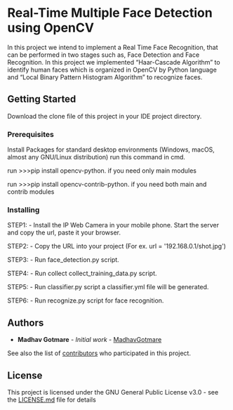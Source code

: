 # Real-Time Multiple Face Detection using OpenCV

In this project we intend to implement a Real Time Face Recognition, that can be performed in two stages such as, Face Detection and Face Recognition. In this project we implemented “Haar-Cascade Algorithm” to identify human faces which is organized in OpenCV by Python language and “Local Binary Pattern Histogram Algorithm” to recognize faces.

## Getting Started

Download the clone file of this project in your IDE project directory.

### Prerequisites

Install Packages for standard desktop environments (Windows, macOS, almost any GNU/Linux distribution) run this command in cmd. 

run >>>pip install opencv-python. if you need only main modules

run >>>pip install opencv-contrib-python. if you need both main and contrib modules 

### Installing
STEP1: - Install the IP Web Camera in your mobile phone. Start the server and copy the url, paste it your browser.

STEP2: - Copy the URL into your project (For ex. url = '192.168.0.1/shot.jpg')

STEP3: - Run face_detection.py script.

STEP4: - Run collect collect_training_data.py script.

STEP5: - Run classifier.py script a classifier.yml file will be generated.

STEP6: - Run recognize.py script for face recognition.

## Authors

* **Madhav Gotmare** - *Initial work* - [MadhavGotmare](https://github.com/MadhavGotmare)

See also the list of [contributors](https://github.com/your/project/contributors) who participated in this project.

## License

This project is licensed under the GNU General Public License v3.0 - see the [LICENSE.md](LICENSE.md) file for details



